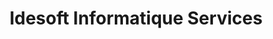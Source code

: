 ---
title: "Idesoft Informatique Services"
url: /lonay/idesoft-informatique-services/
shop: Computer
---